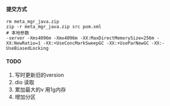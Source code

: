  #### 提交方式

```shell
rm meta_mgr_java.zip
zip -r meta_mgr_java.zip src pom.xml
# 本地参数
-server -Xms4096m -Xmx4096m -XX:MaxDirectMemorySize=256m -XX:NewRatio=1 -XX:+UseConcMarkSweepGC -XX:+UseParNewGC -XX:-UseBiasedLocking
```

#### TODO

1. 写时更新旧的version 
2. dio 读取
3. 累加最大的v 用1g内存
4. 增加分区

